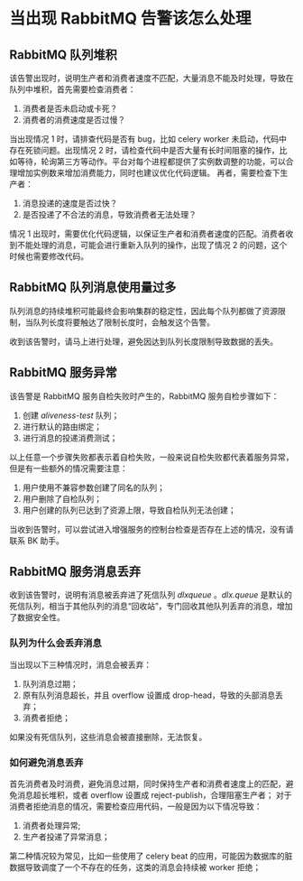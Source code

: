 # 当出现 RabbitMQ 告警该怎么处理

## RabbitMQ 队列堆积

该告警出现时，说明生产者和消费者速度不匹配，大量消息不能及时处理，导致在队列中堆积，首先需要检查消费者：

1. 消费者是否未启动或卡死？
2. 消费者的消费速度是否过慢？

当出现情况 1 时，请排查代码是否有 bug，比如 celery worker 未启动，代码中存在死锁问题。出现情况 2 时，请检查代码中是否大量有长时间阻塞的操作，比如等待，轮询第三方等动作。平台对每个进程都提供了实例数调整的功能，可以合理增加实例数来增加消费能力，同时也建议优化代码逻辑。
再者，需要检查下生产者：

1. 消息投递的速度是否过快？
2. 是否投递了不合法的消息，导致消费者无法处理？

情况 1 出现时，需要优化代码逻辑，以保证生产者和消费者速度的匹配。消费者收到不能处理的消息，可能会进行重新入队列的操作，出现了情况 2 的问题，这个时候也需要修改代码。

## RabbitMQ 队列消息使用量过多

队列消息的持续堆积可能最终会影响集群的稳定性，因此每个队列都做了资源限制，当队列长度将要触达了限制长度时，会触发这个告警。

收到该告警时，请马上进行处理，避免因达到队列长度限制导致数据的丢失。

## RabbitMQ 服务异常

该告警是 RabbitMQ 服务自检失败时产生的，RabbitMQ 服务自检步骤如下：

1. 创建 *aliveness-test* 队列；
2. 进行默认的路由绑定；
3. 进行消息的投递消费测试；

以上任意一个步骤失败都表示着自检失败，一般来说自检失败都代表着服务异常，但是有一些额外的情况需要注意：

1. 用户使用不兼容参数创建了同名的队列；
2. 用户删除了自检队列；
3. 用户创建的队列已达到了资源上限，导致自检队列无法创建；

当收到告警时，可以尝试进入增强服务的控制台检查是否存在上述的情况，没有请联系 BK 助手。

## RabbitMQ 服务消息丢弃

收到该告警时，说明有消息被丢弃进了死信队列 *dlxqueue* 。*dlx.queue* 是默认的死信队列，相当于其他队列的消息“回收站”，专门回收其他队列丢弃的消息，增加了数据安全性。

### 队列为什么会丢弃消息

当出现以下三种情况时，消息会被丢弃：

1. 队列消息过期；
2. 原有队列消息超长，并且 overflow 设置成 drop-head，导致的头部消息丢弃；
3. 消费者拒绝；

如果没有死信队列，这些消息会被直接删除，无法恢复。

### 如何避免消息丢弃

首先消费者及时消费，避免消息过期，同时保持生产者和消费者速度上的匹配，避免消息超长堆积，或者 overflow 设置成 reject-publish，合理阻塞生产者；
对于消费者拒绝消息的情况，需要检查应用代码，一般是因为以下情况导致：

1. 消费者处理异常;
2. 生产者投递了异常消息；

第二种情况较为常见，比如一些使用了 celery beat 的应用，可能因为数据库的脏数据导致调度了一个不存在的任务，这类的消息会持续被 worker 拒绝；